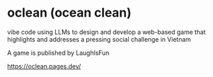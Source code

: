 # oclean (ocean clean)
vibe code using LLMs to design and develop a web-based game that highlights and addresses a pressing social challenge in Vietnam

A game is published by LaughIsFun

https://oclean.pages.dev/
